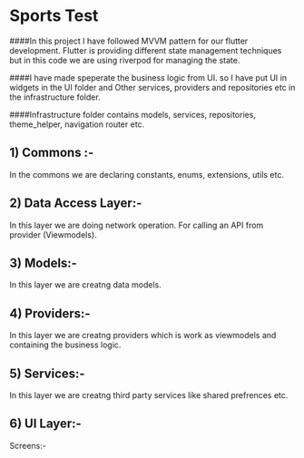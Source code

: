 # Sports Test

####In this project I have followed MVVM pattern for our flutter development. Flutter is providing different state management techniques but in this code we are using riverpod for managing the state.

####I have made speperate the business logic from UI. so I have put UI in widgets in the UI folder and Other services, providers and repositories etc in the infrastructure folder.

####Infrastructure folder contains models, services, repositories, theme_helper, navigation router etc.

## 1) Commons :-
In the commons we are declaring constants, enums, extensions, utils etc.

## 2) Data Access Layer:-
In this layer we are doing network operation. For calling an API from provider (Viewmodels).

## 3) Models:-
In this layer we are creatng data models.

## 4) Providers:-
In this layer we are creatng providers which is work as viewmodels and containing the business logic.

## 5) Services:-
In this layer we are creatng third party services like shared prefrences etc.

## 6) UI Layer:-

  Screens:-
